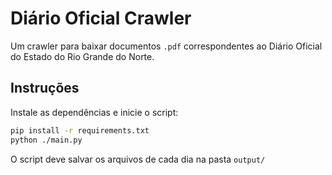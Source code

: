 # Diário Oficial Crawler

Um crawler para baixar documentos `.pdf` correspondentes ao Diário Oficial do Estado do Rio Grande do Norte.

## Instruções

Instale as dependências e inicie o script:

```bash
pip install -r requirements.txt
python ./main.py
```

O script deve salvar os arquivos de cada dia na pasta `output/`
